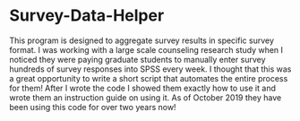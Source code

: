 # Survey-Data-Helper
This program is designed to aggregate survey results in specific survey format. I was working with a large scale counseling research study when I noticed they were paying graduate students to manually enter survey hundreds of survey responses into SPSS every week. I thought that this was a great opportunity to write a short script that automates the entire process for them! After I wrote the code I showed them exactly how to use it and wrote them an instruction guide on using it. As of October 2019 they have been using this code for over two years now!
